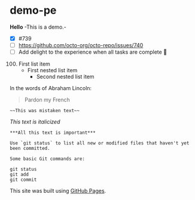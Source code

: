 # demo-pe
**Hello**
-This is a demo.-
- [x] #739
- [ ] https://github.com/octo-org/octo-repo/issues/740
- [ ] Add delight to the experience when all tasks are complete :tada:

100. First list item
     - First nested list item
       - Second nested list item

In the words of Abraham Lincoln:

> Pardon my French

	~~This was mistaken text~~
  *This text is italicized*
  
  	***All this text is important***
    
    Use `git status` to list all new or modified files that haven't yet been committed.
    
    Some basic Git commands are:
```
git status
git add
git commit
```
This site was built using [GitHub Pages](https://pages.github.com/).

